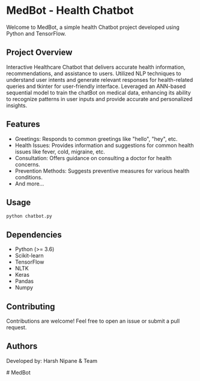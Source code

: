 <!DOCTYPE html>
<html lang="en">
<head>
    <meta charset="UTF-8">
    <meta name="viewport" content="width=device-width, initial-scale=1.0">
</head>
<body>

<h1>MedBot - Health Chatbot</h1>
    <p>Welcome to MedBot, a simple health Chatbot project developed using Python and TensorFlow.</p>

<h2>Project Overview</h2>
    <p>Interactive Healthcare Chatbot that delivers accurate health information, recommendations, and assistance to users. Utilized NLP techniques to understand user intents and generate
relevant responses for health-related queries and tkinter for user-friendly interface.
Leveraged an ANN-based sequential model to train the chatBot on medical data, enhancing its ability to recognize patterns in user inputs and provide accurate and personalized insights.</p>

<h2>Features</h2>
    <ul>
        <li>Greetings: Responds to common greetings like "hello", "hey", etc.</li>
        <li>Health Issues: Provides information and suggestions for common health issues like fever, cold, migraine, etc.</li>
        <li>Consultation: Offers guidance on consulting a doctor for health concerns.</li>
        <li>Prevention Methods: Suggests preventive measures for various health conditions.</li>
        <li>And more...</li>
    </ul>

<h2>Usage</h2>
    <pre><code>python chatbot.py</code></pre>

 <h2>Dependencies</h2>
    <ul>
        <li>Python (>= 3.6)</li>
        <li>Scikit-learn</li>
        <li>TensorFlow</li>
        <li>NLTK</li>
        <li>Keras</li>
        <li>Pandas</li>      
        <li>Numpy</li>
    </ul>

 <h2>Contributing</h2>
    <p>Contributions are welcome! Feel free to open an issue or submit a pull request.</p>

<h2>Authors</h2>
    <p>Developed by: Harsh Nipane & Team</p>

</body>
</html>
# MedBot
